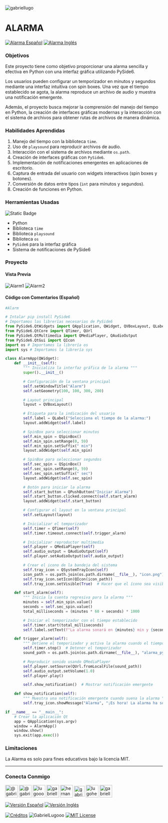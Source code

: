 <img align="center" src="https://media.licdn.com/dms/image/v2/D4D16AQGUNxQ7NSC05A/profile-displaybackgroundimage-shrink_350_1400/profile-displaybackgroundimage-shrink_350_1400/0/1738695150340?e=1744243200&v=beta&t=oXX-ixT9bR3dJcYCLv4KBs5wjKFoeP0524kFGHQMYmQ" alt="gabriellugo" />

# ALARMA

<a href="https://github.com/GabrielLugooo/Alarm/blob/main/README%20Spanish.md" target="_blank" rel="noreferrer noopener"> <img align="center" src="https://img.shields.io/badge/Alarma%20Español-000000" alt="Alarma Español" /></a>
<a href="https://github.com/GabrielLugooo/Alarm" target="_blank" rel="noreferrer noopener"> <img align="center" src="https://img.shields.io/badge/Alarma%20Inglés-green" alt="Alarma Inglés" /></a>

### Objetivos

Este proyecto tiene como objetivo proporcionar una alarma sencilla y efectiva en Python con una interfaz gráfica utilizando PySide6.

Los usuarios pueden configurar un temporizador en minutos y segundos mediante una interfaz intuitiva con spin boxes. Una vez que el tiempo establecido se agota, la alarma reproduce un archivo de audio y muestra una notificación emergente.

Además, el proyecto busca mejorar la comprensión del manejo del tiempo en Python, la creación de interfaces gráficas modernas y la interacción con el sistema de archivos para obtener rutas de archivos de manera dinámica.

### Habilidades Aprendidas

1. Manejo del tiempo con la biblioteca `time`.
2. Uso de `playsound` para reproducir archivos de audio.
3. Interacción con el sistema de archivos mediante `os.path`.
4. Creación de interfaces gráficas con `PySide6`.
5. Implementación de notificaciones emergentes en aplicaciones de escritorio.
6. Captura de entrada del usuario con widgets interactivos (spin boxes y botones).
7. Conversión de datos entre tipos (`int` para minutos y segundos).
8. Creación de funciones en Python.

### Herramientas Usadas

![Static Badge](https://img.shields.io/badge/Python-000000?logo=python&logoSize=auto)

- Python
- Biblioteca `time`
- Biblioteca `playsound`
- Biblioteca `os`
- `PySide6` para la interfaz gráfica
- Sistema de notificaciones de PySide6

### Proyecto

#### Vista Previa

<img align="center" src="https://i.imgur.com/o080jKM.jpeg" alt="Alarm1" />
<img align="center" src="https://i.imgur.com/Ws12WOW.jpeg" alt="Alarm2" />

#### Código con Comentarios (Español)

```python
#Alarm

# Intalar pip install PySide6
# Importamos las librerías necesarias de PySide6
from PySide6.QtWidgets import QApplication, QWidget, QVBoxLayout, QLabel, QSpinBox, QPushButton, QSystemTrayIcon
from PySide6.QtCore import QTimer, QUrl
from PySide6.QtMultimedia import QMediaPlayer, QAudioOutput
from PySide6.QtGui import QIcon
import os # Importamos la librería os
import sys # Importamos la librería sys

class AlarmApp(QWidget):
    def __init__(self):
        """ Inicializa la interfaz gráfica de la alarma """
        super().__init__()

        # Configuración de la ventana principal
        self.setWindowTitle("Alarm")
        self.setGeometry(100, 100, 300, 200)

        # Layout principal
        layout = QVBoxLayout()

        # Etiqueta para la indicación del usuario
        self.label = QLabel("Selecciona el tiempo de la alarma:")
        layout.addWidget(self.label)

        # SpinBox para seleccionar minutos
        self.min_spin = QSpinBox()
        self.min_spin.setRange(0, 59)
        self.min_spin.setSuffix(" min")
        layout.addWidget(self.min_spin)

        # SpinBox para seleccionar segundos
        self.sec_spin = QSpinBox()
        self.sec_spin.setRange(0, 59)
        self.sec_spin.setSuffix(" sec")
        layout.addWidget(self.sec_spin)

        # Botón para iniciar la alarma
        self.start_button = QPushButton("Iniciar Alarma")
        self.start_button.clicked.connect(self.start_alarm)
        layout.addWidget(self.start_button)

        # Configurar el layout en la ventana principal
        self.setLayout(layout)

        # Inicializar el temporizador
        self.timer = QTimer(self)
        self.timer.timeout.connect(self.trigger_alarm)

        # Inicializar reproductor multimedia
        self.player = QMediaPlayer(self)
        self.audio_output = QAudioOutput(self)
        self.player.setAudioOutput(self.audio_output)

        # Crear el icono de la bandeja del sistema
        self.tray_icon = QSystemTrayIcon(self)
        icon_path = os.path.join(os.path.dirname(__file__), "icon.png")  # Asegurate de que "icon.png" existe
        self.tray_icon.setIcon(QIcon(icon_path))
        self.tray_icon.setVisible(True)  # Hacer que el ícono sea visible en la bandeja

    def start_alarm(self):
        """ Inicia la cuenta regresiva para la alarma """
        minutes = self.min_spin.value()
        seconds = self.sec_spin.value()
        total_milliseconds = (minutes * 60 + seconds) * 1000

        # Iniciar el temporizador con el tiempo establecido
        self.timer.start(total_milliseconds)
        self.label.setText(f"La alarma sonará en {minutes} min y {seconds} sec.")

    def trigger_alarm(self):
        """ Detiene el temporizador y activa la alarma cuando el tiempo se cumple """
        self.timer.stop()  # Detener el temporizador
        sound_path = os.path.join(os.path.dirname(__file__), "alarma_python.mp3")

        # Reproducir sonido usando QMediaPlayer
        self.player.setSource(QUrl.fromLocalFile(sound_path))
        self.audio_output.setVolume(1.0)
        self.player.play()

        self.show_notification()  # Mostrar notificación emergente

    def show_notification(self):
        """ Muestra una notificación emergente cuando suena la alarma """
        self.tray_icon.showMessage("Alarma", "¡Es hora! La alarma ha sonado.", QSystemTrayIcon.Information, 3000)

if __name__ == "__main__":
    # Crear la aplicación Qt
    app = QApplication(sys.argv)
    window = AlarmApp()
    window.show()
    sys.exit(app.exec())
```

### Limitaciones

La Alarma es solo para fines educativos bajo la licencia MIT.

---

<h3 align="left">Conecta Conmigo</h3>

<p align="left">
<a href="https://www.youtube.com/@gabriellugooo" target="_blank" rel="noreferrer noopener"> <img align="center" src="https://img.icons8.com/?size=50&id=55200&format=png" alt="@gabriellugooo" height="40" width="40" /></a>
<a href="http://www.tiktok.com/@gabriellugooo" target="_blank" rel="noreferrer noopener"> <img align="center" src="https://img.icons8.com/?size=50&id=118638&format=png" alt="@gabriellugooo" height="40" width="40" /></a>
<a href="https://instagram.com/lugooogabriel" target="_blank" rel="noreferrer noopener"> <img align="center" src="https://img.icons8.com/?size=50&id=32309&format=png" alt="lugooogabriel" height="40" width="40" /></a>
<a href="https://twitter.com/gabriellugo__" target="_blank" rel="noreferrer noopener"> <img align="center" src="https://img.icons8.com/?size=50&id=phOKFKYpe00C&format=png" alt="gabriellugo__" height="40" width="40" /></a>
<a href="https://www.linkedin.com/in/hernando-gabriel-lugo" target="_blank" rel="noreferrer noopener"> <img align="center" src="https://img.icons8.com/?size=50&id=8808&format=png" alt="hernando-gabriel-lugo" height="40" width="40" /></a>
<a href="https://github.com/GabrielLugooo" target="_blank" rel="noreferrer noopener"> <img align="center" src="https://img.icons8.com/?size=80&id=AngkmzgE6d3E&format=png" alt="gabriellugooo" height="34" width="34" /></a>
<a href="mailto:lugohernandogabriel@gmail.com"> <img align="center" src="https://img.icons8.com/?size=50&id=38036&format=png" alt="lugohernandogabriel@gmail.com" height="40" width="40" /></a>
<a href="https://linktr.ee/gabriellugooo" target="_blank" rel="noreferrer noopener"> <img align="center" src="https://simpleicons.org/icons/linktree.svg" alt="gabriellugooo" height="40" width="40" /></a>
</p>

<p align="left">
<a href="https://github.com/GabrielLugooo/GabrielLugooo/blob/main/Readme%20Spanish.md" target="_blank" rel="noreferrer noopener"> <img align="center" src="https://img.shields.io/badge/Versión%20Español-000000" alt="Versión Español" /></a>
<a href="https://github.com/GabrielLugooo/GabrielLugooo/blob/main/README.md" target="_blank" rel="noreferrer noopener"> <img align="center" src="https://img.shields.io/badge/Versión%20Inglés-Green" alt="Versión Inglés" /></a>

</p>

<a href="https://linktr.ee/gabriellugooo" target="_blank" rel="noreferrer noopener"> <img align="center" src="https://img.shields.io/badge/Créditos-Gabriel%20Lugo-green" alt="Créditos" /></a>
<img align="center" src="https://komarev.com/ghpvc/?username=GabrielLugoo&label=Vistas%20del%20Perfil&color=green&base=2000" alt="GabrielLugooo" />
<a href="" target="_blank" rel="noreferrer noopener"> <img align="center" src="https://img.shields.io/badge/License-MIT-green" alt="MIT License" /></a>
